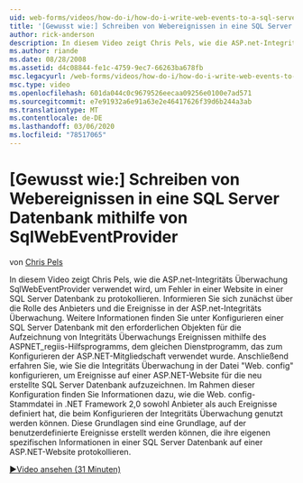 ```yaml
---
uid: web-forms/videos/how-do-i/how-do-i-write-web-events-to-a-sql-server-database-using-the-sqlwebeventprovider
title: '[Gewusst wie:] Schreiben von Webereignissen in eine SQL Server Datenbank mithilfe von SqlWebEventProvider | Microsoft-Dokumentation'
author: rick-anderson
description: In diesem Video zeigt Chris Pels, wie die ASP.net-Integritäts Überwachung SqlWebEventProvider verwendet wird, um Fehler in einer Website in einer SQL Server Datenbank zu protokollieren. First, Lear...
ms.author: riande
ms.date: 08/28/2008
ms.assetid: d4c08844-fe1c-4759-9ec7-66263ba678fb
msc.legacyurl: /web-forms/videos/how-do-i/how-do-i-write-web-events-to-a-sql-server-database-using-the-sqlwebeventprovider
msc.type: video
ms.openlocfilehash: 601da044c0c9679526eecaa09256e0100e7ad571
ms.sourcegitcommit: e7e91932a6e91a63e2e46417626f39d6b244a3ab
ms.translationtype: MT
ms.contentlocale: de-DE
ms.lasthandoff: 03/06/2020
ms.locfileid: "78517065"
---
```

# <a name="how-do-i-write-web-events-to-a-sql-server-database-using-the-sqlwebeventprovider"></a>[Gewusst wie:] Schreiben von Webereignissen in eine SQL Server Datenbank mithilfe von SqlWebEventProvider

von [Chris Pels](https://twitter.com/chrispels)

In diesem Video zeigt Chris Pels, wie die ASP.net-Integritäts Überwachung SqlWebEventProvider verwendet wird, um Fehler in einer Website in einer SQL Server Datenbank zu protokollieren. Informieren Sie sich zunächst über die Rolle des Anbieters und die Ereignisse in der ASP.net-Integritäts Überwachung. Weitere Informationen finden Sie unter Konfigurieren einer SQL Server Datenbank mit den erforderlichen Objekten für die Aufzeichnung von Integritäts Überwachungs Ereignissen mithilfe des ASPNET\_regiis-Hilfsprogramms, dem gleichen Dienstprogramm, das zum Konfigurieren der ASP.NET-Mitgliedschaft verwendet wurde. Anschließend erfahren Sie, wie Sie die Integritäts Überwachung in der Datei "Web. config" konfigurieren, um Ereignisse auf einer ASP.NET-Website für die neu erstellte SQL Server Datenbank aufzuzeichnen. Im Rahmen dieser Konfiguration finden Sie Informationen dazu, wie die Web. config-Stammdatei in .NET Framework 2,0 sowohl Anbieter als auch Ereignisse definiert hat, die beim Konfigurieren der Integritäts Überwachung genutzt werden können. Diese Grundlagen sind eine Grundlage, auf der benutzerdefinierte Ereignisse erstellt werden können, die ihre eigenen spezifischen Informationen in einer SQL Server Datenbank auf einer ASP.NET-Website protokollieren.

[&#9654;Video ansehen (31 Minuten)](https://channel9.msdn.com/Blogs/ASP-NET-Site-Videos/how-do-i-write-web-events-to-a-sql-server-database-using-the-sqlwebeventprovider)
